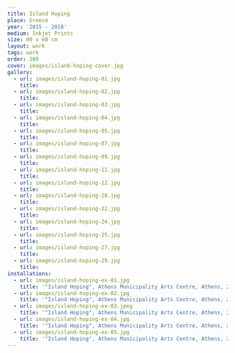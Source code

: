 ```yaml
---
title: Island Hoping
place: Greece
year: '2015 - 2018'
medium: Inkjet Prints
size: 90 x 60 cm
layout: work
tags: work
order: 200
cover: images/island-hoping-cover.jpg
gallery:
  - url: images/island-hoping-01.jpg
    title:
  - url: images/island-hoping-02.jpg
    title:
  - url: images/island-hoping-03.jpg
    title:
  - url: images/island-hoping-04.jpg
    title:
  - url: images/island-hoping-05.jpg
    title:
  - url: images/island-hoping-07.jpg
    title:
  - url: images/island-hoping-09.jpg
    title:
  - url: images/island-hoping-11.jpg
    title:
  - url: images/island-hoping-12.jpg
    title:
  - url: images/island-hoping-20.jpg
    title:
  - url: images/island-hoping-22.jpg
    title:
  - url: images/island-hoping-24.jpg
    title:
  - url: images/island-hoping-25.jpg
    title:
  - url: images/island-hoping-27.jpg
    title:
  - url: images/island-hoping-29.jpg
    title:
installations:
  - url: images/island-hoping-ex-01.jpg
    title: '"Island Hoping", Athens Municipality Arts Centre, Athens, 2018'
  - url: images/island-hoping-ex-02.jpg
    title: '"Island Hoping", Athens Municipality Arts Centre, Athens, 2018'
  - url: images/island-hoping-ex-03.jpeg
    title: '"Island Hoping", Athens Municipality Arts Centre, Athens, 2018'
  - url: images/island-hoping-ex-04.jpg
    title: '"Island Hoping", Athens Municipality Arts Centre, Athens, 2018'
  - url: images/island-hoping-ex-05.jpg
    title: '"Island Hoping", Athens Municipality Arts Centre, Athens, 2018'
---
```

